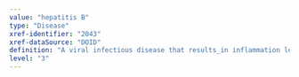 ```yaml
---
value: "hepatitis B"
type: "Disease"
xref-identifier: "2043"
xref-dataSource: "DOID"
definition: "A viral infectious disease that results_in inflammation located_in liver, has_material_basis_in Hepatitis B virus, which is transmitted_by sexual contact, blood transfusions, or fomites like needles or syringes. The infection has_symptom fever, fatigue, loss of appetite, nausea, vomiting, abdominal pain, clay-colored bowel movements, joint pain, and jaundice."
level: "3"
---
```

